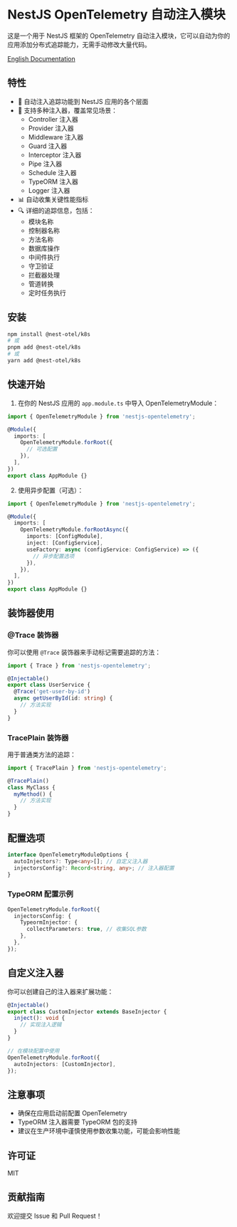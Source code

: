 # NestJS OpenTelemetry 自动注入模块

这是一个用于 NestJS 框架的 OpenTelemetry 自动注入模块，它可以自动为你的应用添加分布式追踪能力，无需手动修改大量代码。

[English Documentation](./README.md)

## 特性

- 🚀 自动注入追踪功能到 NestJS 应用的各个层面
- 🎯 支持多种注入器，覆盖常见场景：
  - Controller 注入器
  - Provider 注入器
  - Middleware 注入器
  - Guard 注入器
  - Interceptor 注入器
  - Pipe 注入器
  - Schedule 注入器
  - TypeORM 注入器
  - Logger 注入器
- 📊 自动收集关键性能指标
- 🔍 详细的追踪信息，包括：
  - 模块名称
  - 控制器名称
  - 方法名称
  - 数据库操作
  - 中间件执行
  - 守卫验证
  - 拦截器处理
  - 管道转换
  - 定时任务执行

## 安装

```bash
npm install @nest-otel/k8s
# 或
pnpm add @nest-otel/k8s
# 或
yarn add @nest-otel/k8s
```

## 快速开始

1. 在你的 NestJS 应用的 `app.module.ts` 中导入 OpenTelemetryModule：

```typescript
import { OpenTelemetryModule } from 'nestjs-opentelemetry';

@Module({
  imports: [
    OpenTelemetryModule.forRoot({
      // 可选配置
    }),
  ],
})
export class AppModule {}
```

2. 使用异步配置（可选）：

```typescript
import { OpenTelemetryModule } from 'nestjs-opentelemetry';

@Module({
  imports: [
    OpenTelemetryModule.forRootAsync({
      imports: [ConfigModule],
      inject: [ConfigService],
      useFactory: async (configService: ConfigService) => ({
        // 异步配置选项
      }),
    }),
  ],
})
export class AppModule {}
```

## 装饰器使用

### @Trace 装饰器

你可以使用 `@Trace` 装饰器来手动标记需要追踪的方法：

```typescript
import { Trace } from 'nestjs-opentelemetry';

@Injectable()
export class UserService {
  @Trace('get-user-by-id')
  async getUserById(id: string) {
    // 方法实现
  }
}
```

### TracePlain 装饰器

用于普通类方法的追踪：

```typescript
import { TracePlain } from 'nestjs-opentelemetry';

@TracePlain()
class MyClass {
  myMethod() {
    // 方法实现
  }
}
```

## 配置选项

```typescript
interface OpenTelemetryModuleOptions {
  autoInjectors?: Type<any>[]; // 自定义注入器
  injectorsConfig?: Record<string, any>; // 注入器配置
}
```

### TypeORM 配置示例

```typescript
OpenTelemetryModule.forRoot({
  injectorsConfig: {
    TypeormInjector: {
      collectParameters: true, // 收集SQL参数
    },
  },
});
```

## 自定义注入器

你可以创建自己的注入器来扩展功能：

```typescript
@Injectable()
export class CustomInjector extends BaseInjector {
  inject(): void {
    // 实现注入逻辑
  }
}

// 在模块配置中使用
OpenTelemetryModule.forRoot({
  autoInjectors: [CustomInjector],
});
```

## 注意事项

- 确保在应用启动前配置 OpenTelemetry
- TypeORM 注入器需要 TypeORM 包的支持
- 建议在生产环境中谨慎使用参数收集功能，可能会影响性能

## 许可证

MIT

## 贡献指南

欢迎提交 Issue 和 Pull Request！ 